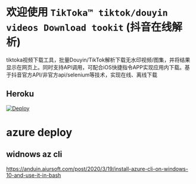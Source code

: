 


# 欢迎使用 `TikToka™ tiktok/douyin videos Download tookit` (抖音在线解析)


tiktoka视频下载工具，批量Douyin/TikTok解析下载无水印视频/图集，并将结果显示在网页上。同时支持API调用，可配合iOS快捷指令APP实现应用内下载。基于抖音官方API/非官方api/selenium等技术，实现在线、离线下载


## Heroku

[![Deploy](https://www.herokucdn.com/deploy/button.svg)](https://heroku.com/deploy?template=https://github.com/wanghaisheng/TiktokaDownload)


# azure deploy

## widnows  az cli 

https://anduin.aiursoft.com/post/2020/3/19/install-azure-cli-on-windows-10-and-use-it-in-bash

